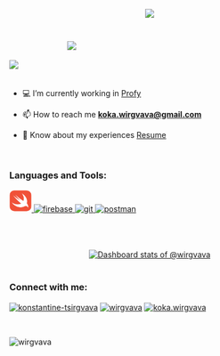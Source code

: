 <p align="center">
  <img height=100 src="https://github.com/wirgvava/wirgvava/assets/43795921/46f55d9c-f5f5-412a-88a8-4cc7bb3de816"/>
</p>

# 

<a target="_blank" align="center">
  <img align="right" width="400" src="https://github.com/wirgvava/wirgvava/assets/43795921/e3175f4f-93d8-469e-8fc2-8307e97a6781">
</a>

<br>
<br>
<img height=35 src="https://github.com/wirgvava/wirgvava/assets/43795921/1d240fe8-60dc-4ff2-8381-098ec5d455f4">
<br>
<br>

- 💻 I’m currently working in <a href="https://www.profy.ge/ka" targer="blank">Profy</a>

- 📫 How to reach me **koka.wirgvava@gmail.com**

- 📄 Know about my experiences <a href="https://drive.google.com/file/d/1OQ5hI78XkSd7jKGH-V2pZkTibyvT1Sfh/view?usp=sharing" target="blank">Resume</a>

<br>
<h3 align="left">Languages and Tools:</h3>
<p align="left"> 
  <a href="https://developer.apple.com/swift/" target="_blank" rel="noreferrer"> 
    <img src="https://raw.githubusercontent.com/devicons/devicon/master/icons/swift/swift-original.svg" alt="swift" width="40" height="40"/> 
  </a> 
  <a href="https://firebase.google.com/" target="_blank" rel="noreferrer"> 
    <img src="https://www.vectorlogo.zone/logos/firebase/firebase-icon.svg" alt="firebase" width="40" height="40"/> 
  </a> 
  <a href="https://git-scm.com/" target="_blank" rel="noreferrer"> 
    <img src="https://www.vectorlogo.zone/logos/git-scm/git-scm-icon.svg" alt="git" width="40" height="40"/> 
  </a> 
  <a href="https://postman.com" target="_blank" rel="noreferrer"> 
    <img src="https://www.vectorlogo.zone/logos/getpostman/getpostman-icon.svg" alt="postman" width="40" height="40"/> 
  </a> 
</p>

<br><br><br>
<a href="https://next.ossinsight.io/widgets/official/compose-user-dashboard-stats?user_id=43795921" target="_blank" style="display: block" align="center">
  <picture>
    <source media="(prefers-color-scheme: dark)" srcset="https://next.ossinsight.io/widgets/official/compose-user-dashboard-stats/thumbnail.png?user_id=43795921&image_size=auto&color_scheme=dark" width="1000" height="auto">
    <img alt="Dashboard stats of @wirgvava" src="https://next.ossinsight.io/widgets/official/compose-user-dashboard-stats/thumbnail.png?user_id=43795921&image_size=auto&color_scheme=light" width="1000" height="auto">
  </picture>
</a>

#

<h3 align="left">Connect with me:</h3>
<p align="left">
<a href="https://linkedin.com/in/konstantine-tsirgvava" target="blank"><img align="center" src="https://raw.githubusercontent.com/rahuldkjain/github-profile-readme-generator/master/src/images/icons/Social/linked-in-alt.svg" alt="konstantine-tsirgvava" height="30" width="40" /></a>
<a href="https://fb.com/wirgvava" target="blank"><img align="center" src="https://raw.githubusercontent.com/rahuldkjain/github-profile-readme-generator/master/src/images/icons/Social/facebook.svg" alt="wirgvava" height="30" width="40" /></a>
<a href="https://instagram.com/koka.wirgvava" target="blank"><img align="center" src="https://raw.githubusercontent.com/rahuldkjain/github-profile-readme-generator/master/src/images/icons/Social/instagram.svg" alt="koka.wirgvava" height="30" width="40" /></a>
</p>
<br>
<p align="left"> <img src="https://komarev.com/ghpvc/?username=wirgvava&label=Profile%20views&color=77bb41&style=flat" alt="wirgvava" /> </p>
